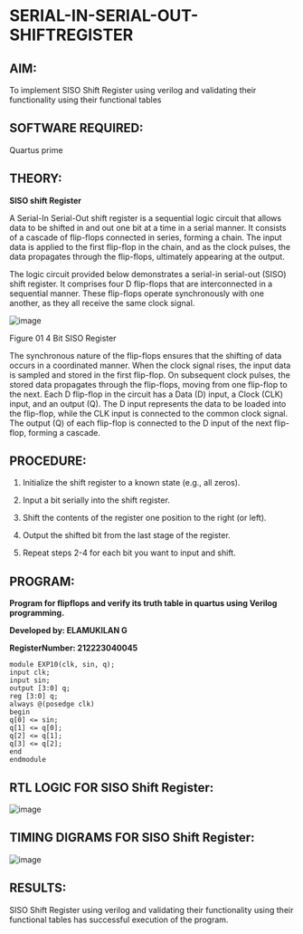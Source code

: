 # SERIAL-IN-SERIAL-OUT-SHIFTREGISTER

## AIM:

To implement  SISO Shift Register using verilog and validating their functionality using their functional tables

## SOFTWARE REQUIRED:

Quartus prime

## THEORY:

**SISO shift Register**

A Serial-In Serial-Out shift register is a sequential logic circuit that allows data to be shifted in and out one bit at a time in a serial manner. It consists of a cascade of flip-flops connected in series, forming a chain. The input data is applied to the first flip-flop in the chain, and as the clock pulses, the data propagates through the flip-flops, ultimately appearing at the output.

The logic circuit provided below demonstrates a serial-in serial-out (SISO) shift register. It comprises four D flip-flops that are interconnected in a sequential manner. These flip-flops operate synchronously with one another, as they all receive the same clock signal.

![image](https://github.com/naavaneetha/SERIAL-IN-SERIAL-OUT-SHIFTREGISTER/assets/154305477/e81c4072-37f9-46c6-8145-566764b74c3a)

Figure 01 4 Bit SISO Register

The synchronous nature of the flip-flops ensures that the shifting of data occurs in a coordinated manner. When the clock signal rises, the input data is sampled and stored in the first flip-flop. On subsequent clock pulses, the stored data propagates through the flip-flops, moving from one flip-flop to the next.
Each D flip-flop in the circuit has a Data (D) input, a Clock (CLK) input, and an output (Q). The D input represents the data to be loaded into the flip-flop, while the CLK input is connected to the common clock signal. The output (Q) of each flip-flop is connected to the D input of the next flip-flop, forming a cascade.

## PROCEDURE:

1. Initialize the shift register to a known state (e.g., all zeros).

2. Input a bit serially into the shift register.

3. Shift the contents of the register one position to the right (or left).

4. Output the shifted bit from the last stage of the register.

5. Repeat steps 2-4 for each bit you want to input and shift.


## PROGRAM:

 **Program for flipflops and verify its truth table in quartus using Verilog programming.**

**Developed by: ELAMUKILAN G**

**RegisterNumber: 212223040045**

```
module EXP10(clk, sin, q);
input clk;
input sin;
output [3:0] q;
reg [3:0] q;
always @(posedge clk)
begin
q[0] <= sin;
q[1] <= q[0];
q[2] <= q[1];
q[3] <= q[2];
end
endmodule
```

## RTL LOGIC FOR SISO Shift Register:

![image](https://github.com/salinianbzhgan/SERIAL-IN-SERIAL-OUT-SHIFTREGISTER/assets/145742862/5ea0bbec-da60-4a8c-95fd-0901f7cf5671)

## TIMING DIGRAMS FOR SISO Shift Register:

![image](https://github.com/salinianbzhgan/SERIAL-IN-SERIAL-OUT-SHIFTREGISTER/assets/145742862/8c8d4e8c-6321-4b1e-be19-9166835b8778)

## RESULTS:

SISO Shift Register using verilog and validating their functionality using their functional tables has successful execution of the program.

